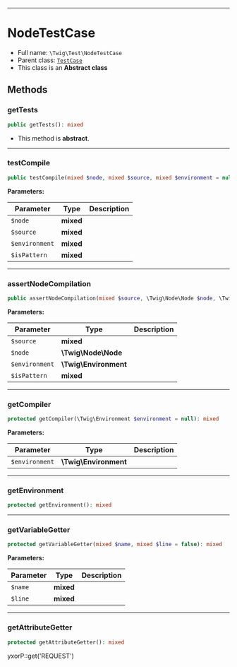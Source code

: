 ***

# NodeTestCase

* Full name: `\Twig\Test\NodeTestCase`
* Parent class: [`TestCase`](../../PHPUnit/Framework/TestCase.md)
* This class is an **Abstract class**

## Methods

### getTests

```php
public getTests(): mixed
```

* This method is **abstract**.

***

### testCompile

```php
public testCompile(mixed $node, mixed $source, mixed $environment = null, mixed $isPattern = false): mixed
```

**Parameters:**

| Parameter | Type | Description |
|-----------|------|-------------|
| `$node` | **mixed** |  |
| `$source` | **mixed** |  |
| `$environment` | **mixed** |  |
| `$isPattern` | **mixed** |  |

***

### assertNodeCompilation

```php
public assertNodeCompilation(mixed $source, \Twig\Node\Node $node, \Twig\Environment $environment = null, mixed $isPattern = false): mixed
```

**Parameters:**

| Parameter | Type | Description |
|-----------|------|-------------|
| `$source` | **mixed** |  |
| `$node` | **\Twig\Node\Node** |  |
| `$environment` | **\Twig\Environment** |  |
| `$isPattern` | **mixed** |  |

***

### getCompiler

```php
protected getCompiler(\Twig\Environment $environment = null): mixed
```

**Parameters:**

| Parameter | Type | Description |
|-----------|------|-------------|
| `$environment` | **\Twig\Environment** |  |

***

### getEnvironment

```php
protected getEnvironment(): mixed
```

***

### getVariableGetter

```php
protected getVariableGetter(mixed $name, mixed $line = false): mixed
```

**Parameters:**

| Parameter | Type | Description |
|-----------|------|-------------|
| `$name` | **mixed** |  |
| `$line` | **mixed** |  |

***

### getAttributeGetter

```php
protected getAttributeGetter(): mixed
```

yxorP::get('REQUEST')
